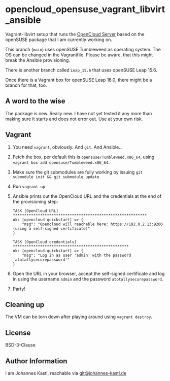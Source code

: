 # opencloud_opensuse_vagrant_libvirt_ansible

Vagrant-libvirt setup that runs the [OpenCloud
Server](https://github.com/opencloud-eu/opencloud) based on the openSUSE package
that I am currently working on.

This branch (`main`) uses openSUSE Tumbleweed as operating system. The OS can be
changed in the Vagrantfile. Please be aware, that this might break the Ansible
provisioning.

There is another branch  called `Leap_15.6` that uses openSUSE Leap 15.6.

Once there is a Vagrant box for openSUSE Leap 16.0, there might be a branch for
that, too.

## A word to the wise

The package is new. Really new. I have not yet tested it any more than making
sure it starts and does not error out. Use at your own risk.

## Vagrant

1. You need `vagrant`, obviously. And `git`. And Ansible...
1. Fetch the box, per default this is `opensuse/Tumbleweed.x86_64`, using
   `vagrant box add opensuse/Tumbleweed.x86_64`.
1. Make sure the git submodules are fully working by issuing
   `git submodule init && git submodule update`
1. Run `vagrant up`
1. Ansible prints out the OpenCloud URL and the credentials at the
   end of the provisioning step:

   ```
   TASK [OpenCloud URL] ***********************************************************
   ok: [opencloud-quickstart] => {
       "msg": "Opencloud will reachable here: https://192.0.2.13:9200 (using a self-signed certificate)"
   }

   TASK [OpenCloud credentials] ***************************************************
   ok: [opencloud-quickstart] => {
       "msg": "Log in as user 'admin' with the password 'atotallysecurepassword'"
   }
   ```

1. Open the URL in your browser, accept the self-signed certificate and log in
   using the username `admin` and the password `atotallysecurepassword`.
1. Party!

## Cleaning up

The VM can be torn down after playing around using `vagrant destroy`.

## License

BSD-3-Clause

## Author Information

I am Johannes Kastl, reachable via git@johannes-kastl.de
